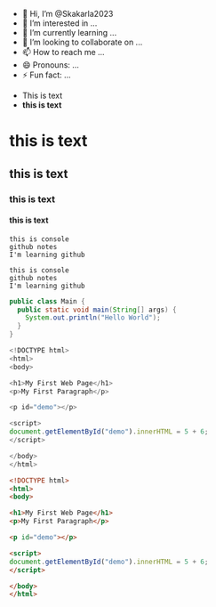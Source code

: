- 👋 Hi, I’m @Skakarla2023
- 👀 I’m interested in ...
- 🌱 I’m currently learning ...
- 💞️ I’m looking to collaborate on ...
- 📫 How to reach me ...
- 😄 Pronouns: ...
- ⚡ Fun fact: ...
* This is text
* **this is text**
# this is text
## this is text
### this is text
#### this is text

```console
this is console
github notes
I'm learning github
```
```text
this is console
github notes
I'm learning github
```
```java
public class Main {
  public static void main(String[] args) {
    System.out.println("Hello World");
  }
}

```
```javascript
<!DOCTYPE html>
<html>
<body>

<h1>My First Web Page</h1>
<p>My First Paragraph</p>

<p id="demo"></p>

<script>
document.getElementById("demo").innerHTML = 5 + 6;
</script>

</body>
</html>
```
```html
<!DOCTYPE html>
<html>
<body>

<h1>My First Web Page</h1>
<p>My First Paragraph</p>

<p id="demo"></p>

<script>
document.getElementById("demo").innerHTML = 5 + 6;
</script>

</body>
</html>
```
<!---
Skakarla2023/Skakarla2023 is a ✨ special ✨ repository because its `README.md` (this file) appears on your GitHub profile.
You can click the Preview link to take a look at your changes.
--->
